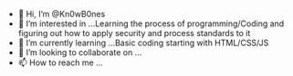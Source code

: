 - 👋 Hi, I’m @Kn0wB0nes
- 👀 I’m interested in ...Learning the process of programming/Coding and figuring out how to apply security and process standards to it
- 🌱 I’m currently learning ...Basic coding starting with HTML/CSS/JS
- 💞️ I’m looking to collaborate on ...
- 📫 How to reach me ...

<!---
Kn0wB0nes/Kn0wB0nes is a ✨ special ✨ repository because its `README.md` (this file) appears on your GitHub profile.
You can click the Preview link to take a look at your changes.
--->

